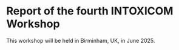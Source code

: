 # Report of the fourth INTOXICOM Workshop

This workshop will be held in Birminham, UK, in June 2025.
